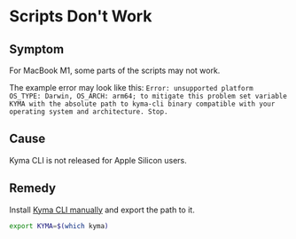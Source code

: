 # Scripts Don't Work

## Symptom

For MacBook M1, some parts of the scripts may not work.

The example error may look like this: `Error: unsupported platform OS_TYPE: Darwin, OS_ARCH: arm64; to mitigate this problem set variable KYMA with the absolute path to kyma-cli binary compatible with your operating system and architecture. Stop.`

## Cause

Kyma CLI is not released for Apple Silicon users.

## Remedy

Install [Kyma CLI manually](https://github.com/kyma-project/cli#installation) and export the path to it.

   ```bash
   export KYMA=$(which kyma)
   ```